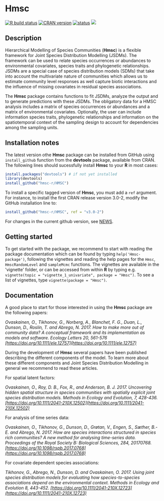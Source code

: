 # Hmsc

[![R build
status](https://github.com/hmsc-r/HMSC/workflows/R-CMD-check/badge.svg)](https://github.com/hmsc-r/HMSC/actions)
[![CRAN version](https://www.r-pkg.org/badges/version/Hmsc)](https://cran.rstudio.com/web/packages/Hmsc/index.html)
[![status](https://tinyverse.netlify.app/badge/Hmsc)](https://CRAN.R-project.org/package=Hmsc)
[![](https://cranlogs.r-pkg.org/badges/grand-total/Hmsc)](https://cran.rstudio.com/web/packages/Hmsc/index.html)

## Description
Hierarchical Modelling of Species Communities (**Hmsc**) is a flexible framework for Joint Species Distribution Modelling (JSDMs). The framework can be used to relate species occurrences or abundances to environmental covariates, species traits and phylogenetic relationships. JSDMs are a special case of species distribution models (SDMs) that take into account the multivariate nature of communities which allows us to estimate community level responses as well capture biotic interactions and the influence of missing covariates in residual species associations.

The **Hmsc** package contains functions to fit JSDMs, analyze the output and to generate predictions with these JSDMs. The obligatory data for a HMSC analysis includes a matrix of species occurrences or abundances and a matrix of environmental covariates. Optionally, the user can include information species traits, phylogenetic relationships and information on the spatiotemporal context of the sampling design to account for dependencies among the sampling units. 

## Installation notes

The latest version othe **Hmsc** package can be installed from GitHub using `install_github` function from the **devtools** package, available from CRAN.
The following lines should sucessfully install **Hmsc** to your **R** in most cases:

```R
install.packages("devtools") # if not yet installed
library(devtools)
install_github("hmsc-r/HMSC")
```

To install a specific tagged version of **Hmsc**, you must add a `ref` argument. For instance, to install the 
first CRAN release version 3.0-2, modify the GitHub installation line to:
```r
install_github("hmsc-r/HMSC", ref = "v3.0-2")
```

For changes in the current github version, see [NEWS](https://github.com/hmsc-r/HMSC/blob/master/inst/NEWS.md).

## Getting started
To get started with the package, we recommend to start with reading the package documentation which can be found by typing ```help('Hmsc-package')```, following the vignettes and reading the help pages for the `Hmsc`, `HmscRandomLevel` and `sampleMcmc` functions. The vignettes are available in the 'vignette' folder, or can be accessed from within **R** by typing e.g. `vignette(topic = "vignette_1_univariate", package = "Hmsc")`. To see a list of vignettes, type `vignette(package = "Hmsc")`.   

## Documentation
A good place to start for those interested in using the **Hmsc** package are the following papers: 

*Ovaskainen, O., Tikhonov, G., Norberg, A., Blanchet, F. G., Duan, L., Dunson, D., Roslin, T. and Abrego, N. 2017. How to make more out of community data? A conceptual framework and its implementation as models and software. Ecology Letters 20, 561-576 [https://doi.org/10.1111/ele.12757](https://doi.org/10.1111/ele.12757)*

During the development of **Hmsc** several papers have been published describing the different components of the model. To learn more about these different components and Joint Species Distribution Modelling in general we recommend to read these articles. 

For spatial latent factors:

*Ovaskainen, O., Roy, D. B., Fox, R., and Anderson, B. J. 2017. Uncovering hidden spatial structure in species communities with spatially explicit joint species distribution models. Methods in Ecology and Evolution, 7, 428-436. [https://doi.org/10.1111/2041-210X.12502](https://doi.org/10.1111/2041-210X.12502)*

For analysis of time series data:

*Ovaskainen, O., Tikhonov, G., Dunson, D., Grøtan, V., Engen, S., Sæther, B.-E. and Abrego, N. 2017. How are species interactions structured in species rich communities? A new method for analysing time-series data. Proceedings of the Royal Society B: Biological Sciences, 284, 20170768. [https://doi.org/10.1098/rspb.2017.0768](https://doi.org/10.1098/rspb.2017.0768)*

For covariate dependent species associations:

*Tikhonov, G., Abrego, N., Dunson, D. and Ovaskainen, O. 2017. Using joint species distribution models for evaluating how species-to-species associations depend on the environmental context. Methods in Ecology and Evolution 8, 443-452. [https://doi.org/10.1111/2041-210X.12723](https://doi.org/10.1111/2041-210X.12723)*
